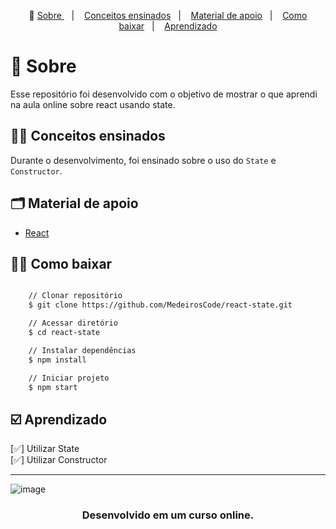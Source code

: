 <p align="center">🎉
  <a href="#-sobre"> Sobre </a>&nbsp;&nbsp;&nbsp;|&nbsp;&nbsp;&nbsp;
  <a href="#-conceitos-ensinados">Conceitos ensinados</a>&nbsp;&nbsp;&nbsp;|&nbsp;&nbsp;&nbsp;
  <a href="#-material-de-apoio">Material de apoio</a>&nbsp;&nbsp;&nbsp;|&nbsp;&nbsp;&nbsp;
  <a href="#-como-baixar">Como baixar</a>&nbsp;&nbsp;&nbsp;|&nbsp;&nbsp;&nbsp;
  <a href="#️-Aprendizado">Aprendizado</a>
</p>

# 🔖 Sobre

Esse repositório foi desenvolvido com o objetivo de mostrar o que aprendi na aula online sobre react usando state.

## ✍🏻 Conceitos ensinados

Durante o desenvolvimento, foi ensinado sobre o uso do `State` e `Constructor`.

## 🗂 Material de apoio

- [React](https://www.typescriptlang.org/)

## 👍🏻 Como baixar

```bash

    // Clonar repositório
    $ git clone https://github.com/MedeirosCode/react-state.git

    // Acessar diretório
    $ cd react-state

    // Instalar dependências
    $ npm install

    // Iniciar projeto
    $ npm start
```

## ☑️ Aprendizado

[✅] Utilizar State <br/>
[✅] Utilizar Constructor<br/>

---
![image](https://user-images.githubusercontent.com/90536013/207212598-bc2bae3b-899e-452a-88c7-eaf0d4467ce0.png)

<h3 align="center"> Desenvolvido em um curso online. </h3>
